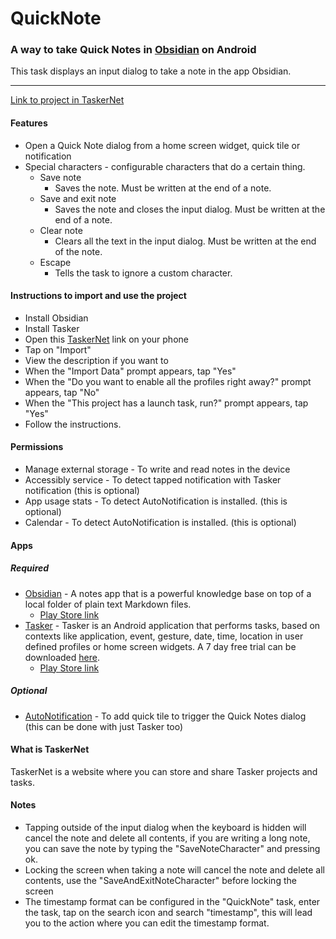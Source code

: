 # QuickNote
### A way to take Quick Notes in [Obsidian](https://obsidian.md/) on Android

This task displays an input dialog to take a note in the app Obsidian.

---
[Link to project in TaskerNet](https://taskernet.com/shares/?user=AS35m8nSFNRSqPmtuWoUzDvbOkD1v%2FlqgfcQ2ZMUW6BRdBoRrpot%2BuokAci2FnhAYxkZxeZC&id=Project%3AObsidian+QuickNote)

#### Features
- Open a Quick Note dialog from a home screen widget, quick tile or notification
- Special characters - configurable characters that do a certain thing.
	- Save note
		- Saves the note. Must be written at the end of a note.
	- Save and exit note
		- Saves the note and closes the input dialog. Must be written at the end of a note.
	- Clear note
		- Clears all the text in the input dialog. Must be written at the end of the note. 
	- Escape
		- Tells the task to ignore a custom character.

#### Instructions to import and use the project
- Install Obsidian
- Install Tasker
- Open this [TaskerNet](https://taskernet.com/shares/?user=AS35m8nSFNRSqPmtuWoUzDvbOkD1v%2FlqgfcQ2ZMUW6BRdBoRrpot%2BuokAci2FnhAYxkZxeZC&id=Project%3AObsidian+QuickNote) link on your phone
- Tap on "Import"
- View the description if you want to
- When the "Import Data" prompt appears, tap "Yes"
- When the "Do you want to enable all the profiles right away?" prompt appears, tap "No"
- When the "This project has a launch task, run?" prompt appears, tap "Yes"
- Follow the instructions.

#### Permissions
- Manage external storage - To write and read notes in the device
- Accessibly service - To detect tapped notification with Tasker notification (this is optional)
- App usage stats - To detect AutoNotification is installed. (this is optional)
- Calendar - To detect AutoNotification is installed. (this is optional)

#### Apps
##### Required
- [Obsidian](https://obsidian.md/) - A notes app that is a powerful knowledge base on top of a local folder of plain text Markdown files.
	- [Play Store link](https://play.google.com/store/apps/details?id=md.obsidian)
- [Tasker](https://tasker.joaoapps.com/) -  Tasker is an Android application that performs tasks, based on contexts like application, event, gesture, date, time, location in user defined profiles or home screen widgets. A 7 day free trial can be downloaded [here](https://tasker.joaoapps.com/download.html).
	- [Play Store link](https://play.google.com/store/apps/details?id=net.dinglisch.android.taskerm&hl=en&gl=US)

##### Optional
- [AutoNotification](https://play.google.com/store/apps/details?id=com.joaomgcd.autonotification) - To add quick tile to trigger the Quick Notes dialog (this can be done with just Tasker too)

#### What is TaskerNet
TaskerNet is a website where you can store and share Tasker projects and tasks.

#### Notes
- Tapping outside of the input dialog when the keyboard is hidden will cancel the note and delete all contents, if you are writing a long note, you can save the note by typing the "SaveNoteCharacter" and pressing ok.
- Locking the screen when taking a note will cancel the note and delete all contents, use the "SaveAndExitNoteCharacter" before locking the screen
- The timestamp format can be configured in the "QuickNote" task, enter the task, tap on the search icon and search "timestamp", this will lead you to the action where you can edit the timestamp format.
